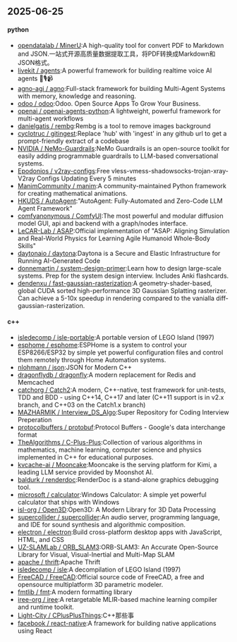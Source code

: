 ## 2025-06-25

#### python
* [opendatalab / MinerU](https://github.com/opendatalab/MinerU):A high-quality tool for convert PDF to Markdown and JSON.一站式开源高质量数据提取工具，将PDF转换成Markdown和JSON格式。
* [livekit / agents](https://github.com/livekit/agents):A powerful framework for building realtime voice AI agents 🤖🎙️📹
* [agno-agi / agno](https://github.com/agno-agi/agno):Full-stack framework for building Multi-Agent Systems with memory, knowledge and reasoning.
* [odoo / odoo](https://github.com/odoo/odoo):Odoo. Open Source Apps To Grow Your Business.
* [openai / openai-agents-python](https://github.com/openai/openai-agents-python):A lightweight, powerful framework for multi-agent workflows
* [danielgatis / rembg](https://github.com/danielgatis/rembg):Rembg is a tool to remove images background
* [cyclotruc / gitingest](https://github.com/cyclotruc/gitingest):Replace 'hub' with 'ingest' in any github url to get a prompt-friendly extract of a codebase
* [NVIDIA / NeMo-Guardrails](https://github.com/NVIDIA/NeMo-Guardrails):NeMo Guardrails is an open-source toolkit for easily adding programmable guardrails to LLM-based conversational systems.
* [Epodonios / v2ray-configs](https://github.com/Epodonios/v2ray-configs):Free vless-vmess-shadowsocks-trojan-xray-V2ray Configs Updating Every 5 minutes
* [ManimCommunity / manim](https://github.com/ManimCommunity/manim):A community-maintained Python framework for creating mathematical animations.
* [HKUDS / AutoAgent](https://github.com/HKUDS/AutoAgent):"AutoAgent: Fully-Automated and Zero-Code LLM Agent Framework"
* [comfyanonymous / ComfyUI](https://github.com/comfyanonymous/ComfyUI):The most powerful and modular diffusion model GUI, api and backend with a graph/nodes interface.
* [LeCAR-Lab / ASAP](https://github.com/LeCAR-Lab/ASAP):Official implementation of "ASAP: Aligning Simulation and Real-World Physics for Learning Agile Humanoid Whole-Body Skills"
* [daytonaio / daytona](https://github.com/daytonaio/daytona):Daytona is a Secure and Elastic Infrastructure for Running AI-Generated Code
* [donnemartin / system-design-primer](https://github.com/donnemartin/system-design-primer):Learn how to design large-scale systems. Prep for the system design interview. Includes Anki flashcards.
* [dendenxu / fast-gaussian-rasterization](https://github.com/dendenxu/fast-gaussian-rasterization):A geometry-shader-based, global CUDA sorted high-performance 3D Gaussian Splatting rasterizer. Can achieve a 5-10x speedup in rendering compared to the vanialla diff-gaussian-rasterization.

#### c++
* [isledecomp / isle-portable](https://github.com/isledecomp/isle-portable):A portable version of LEGO Island (1997)
* [esphome / esphome](https://github.com/esphome/esphome):ESPHome is a system to control your ESP8266/ESP32 by simple yet powerful configuration files and control them remotely through Home Automation systems.
* [nlohmann / json](https://github.com/nlohmann/json):JSON for Modern C++
* [dragonflydb / dragonfly](https://github.com/dragonflydb/dragonfly):A modern replacement for Redis and Memcached
* [catchorg / Catch2](https://github.com/catchorg/Catch2):A modern, C++-native, test framework for unit-tests, TDD and BDD - using C++14, C++17 and later (C++11 support is in v2.x branch, and C++03 on the Catch1.x branch)
* [MAZHARMIK / Interview_DS_Algo](https://github.com/MAZHARMIK/Interview_DS_Algo):Super Repository for Coding Interview Preperation
* [protocolbuffers / protobuf](https://github.com/protocolbuffers/protobuf):Protocol Buffers - Google's data interchange format
* [TheAlgorithms / C-Plus-Plus](https://github.com/TheAlgorithms/C-Plus-Plus):Collection of various algorithms in mathematics, machine learning, computer science and physics implemented in C++ for educational purposes.
* [kvcache-ai / Mooncake](https://github.com/kvcache-ai/Mooncake):Mooncake is the serving platform for Kimi, a leading LLM service provided by Moonshot AI.
* [baldurk / renderdoc](https://github.com/baldurk/renderdoc):RenderDoc is a stand-alone graphics debugging tool.
* [microsoft / calculator](https://github.com/microsoft/calculator):Windows Calculator: A simple yet powerful calculator that ships with Windows
* [isl-org / Open3D](https://github.com/isl-org/Open3D):Open3D: A Modern Library for 3D Data Processing
* [supercollider / supercollider](https://github.com/supercollider/supercollider):An audio server, programming language, and IDE for sound synthesis and algorithmic composition.
* [electron / electron](https://github.com/electron/electron):Build cross-platform desktop apps with JavaScript, HTML, and CSS
* [UZ-SLAMLab / ORB_SLAM3](https://github.com/UZ-SLAMLab/ORB_SLAM3):ORB-SLAM3: An Accurate Open-Source Library for Visual, Visual-Inertial and Multi-Map SLAM
* [apache / thrift](https://github.com/apache/thrift):Apache Thrift
* [isledecomp / isle](https://github.com/isledecomp/isle):A decompilation of LEGO Island (1997)
* [FreeCAD / FreeCAD](https://github.com/FreeCAD/FreeCAD):Official source code of FreeCAD, a free and opensource multiplatform 3D parametric modeler.
* [fmtlib / fmt](https://github.com/fmtlib/fmt):A modern formatting library
* [iree-org / iree](https://github.com/iree-org/iree):A retargetable MLIR-based machine learning compiler and runtime toolkit.
* [Light-City / CPlusPlusThings](https://github.com/Light-City/CPlusPlusThings):C++那些事
* [facebook / react-native](https://github.com/facebook/react-native):A framework for building native applications using React
